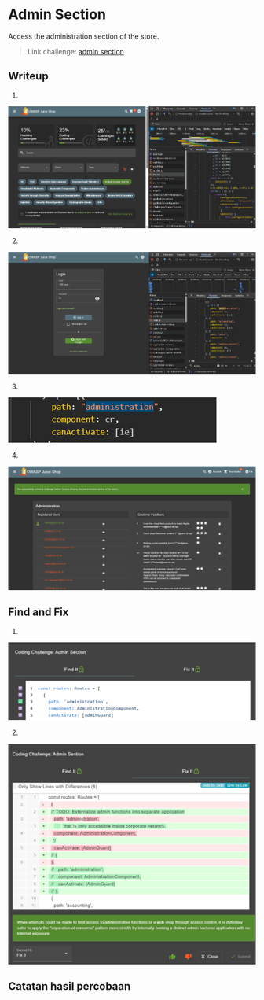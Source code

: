 # Admin Section
Access the administration section of the store.

>Link challenge: [admin section](http://localhost:3000/#/score-board?categories=Broken%20Access%20Control)

## Writeup

1. 
![alt](./gambar/admin-1.png)

2. 
![alt](./gambar/admin-2.png)

3.
![alt](./gambar/admin-3.png)

4.
![alt](./gambar/admin-4.png)

## Find and Fix
1. 
![alt](./gambar/admin-5.png)

2. 
![alt](./gambar/admin-6.png)

## Catatan hasil percobaan
